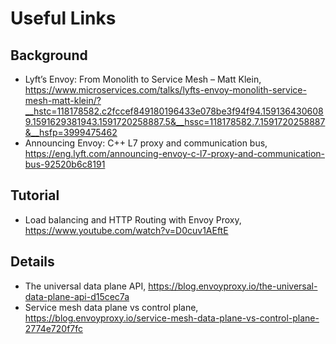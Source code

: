 # Useful Links

## Background

- Lyft’s Envoy: From Monolith to Service Mesh – Matt Klein, <https://www.microservices.com/talks/lyfts-envoy-monolith-service-mesh-matt-klein/?__hstc=118178582.c2fccef849180196433e078be3f94f94.1591364306089.1591629381943.1591720258887.5&__hssc=118178582.7.1591720258887&__hsfp=3999475462>
- Announcing Envoy: C++ L7 proxy and communication bus, <https://eng.lyft.com/announcing-envoy-c-l7-proxy-and-communication-bus-92520b6c8191>

## Tutorial

- Load balancing and HTTP Routing with Envoy Proxy, <https://www.youtube.com/watch?v=D0cuv1AEftE>

## Details

- The universal data plane API, <https://blog.envoyproxy.io/the-universal-data-plane-api-d15cec7a>
- Service mesh data plane vs control plane, <https://blog.envoyproxy.io/service-mesh-data-plane-vs-control-plane-2774e720f7fc>
 